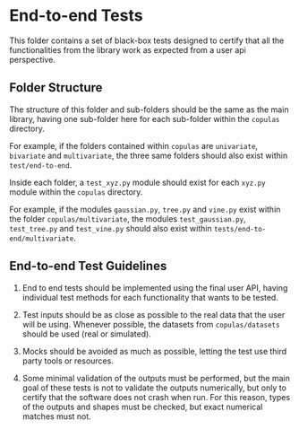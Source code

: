 # End-to-end Tests

This folder contains a set of black-box tests designed to certify that all the functionalities
from the library work as expected from a user api perspective.

## Folder Structure

The structure of this folder and sub-folders should be the same as the main library, having one
sub-folder here for each sub-folder within the `copulas` directory.

For example, if the folders contained within `copulas` are `univariate`, `bivariate` and
`multivariate`, the three same folders should also exist within `test/end-to-end`.

Inside each folder, a `test_xyz.py` module should exist for each `xyz.py` module within the
`copulas` directory.

For example, if the modules `gaussian.py`, `tree.py` and `vine.py` exist within the folder
`copulas/multivariate`, the modules `test_gaussian.py`, `test_tree.py` and `test_vine.py`
should also exist within `tests/end-to-end/multivariate`.

## End-to-end Test Guidelines

1. End to end tests should be implemented using the final user API, having individual test
methods for each functionality that wants to be tested.

2. Test inputs should be as close as possible to the real data that the user will be using.
Whenever possible, the datasets from `copulas/datasets` should be used (real or simulated).

3. Mocks should be avoided as much as possible, letting the test use third party tools or
resources.

4. Some minimal validation of the outputs must be performed, but the main goal of these tests
is not to validate the outputs numerically, but only to certify that the software does not
crash when run. For this reason, types of the outputs and shapes must be checked, but exact
numerical matches must not.
